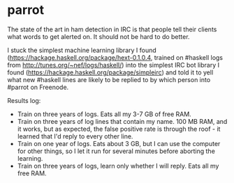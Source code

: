 # parrot

The state of the art in ham detection in IRC is that people tell their clients what words to get alerted on. It should not be hard to do better.

I stuck the simplest machine learning library I found (https://hackage.haskell.org/package/hext-0.1.0.4, trained on #haskell logs from http://tunes.org/~nef/logs/haskell/) into the simplest IRC bot library I found (https://hackage.haskell.org/package/simpleirc) and told it to yell what new #haskell lines are likely to be replied to by which person into #parrot on Freenode.

Results log:
  - Train on three years of logs. Eats all my 3-7 GB of free RAM.
  - Train on three years of log lines that contain my name. 100 MB RAM, and it works, but as expected, the false positive rate is through the roof - it learned that I'd reply to every other line.
  - Train on one year of logs. Eats about 3 GB, but I can use the computer for other things, so I let it run for several minutes before aborting the learning.
  - Train on three years of logs, learn only whether I will reply. Eats all my free RAM.
